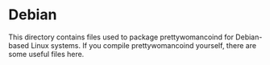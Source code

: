 
Debian
====================
This directory contains files used to package prettywomancoind
for Debian-based Linux systems. If you compile prettywomancoind yourself, there are some useful files here.
